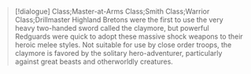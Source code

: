 >[!dialogue] Class;Master-at-Arms Class;Smith Class;Warrior Class;Drillmaster
Highland Bretons were the first to use the very heavy two-handed sword called the claymore, but powerful Redguards were quick to adopt these massive shock weapons to their heroic melee styles. Not suitable for use by close order troops, the claymore is favored by the solitary hero-adventurer, particularly against great beasts and otherworldly creatures.